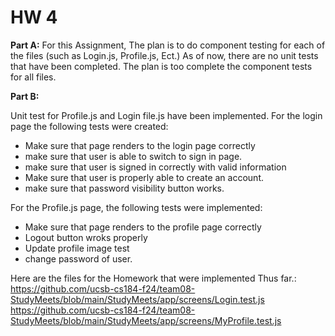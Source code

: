 # HW 4

**Part A:**
For this Assignment, The plan is to do component testing for each of the files (such as Login.js, Profile.js, Ect.)
As of now, there are no unit tests that have been completed. The plan is too complete the component tests for all files.

**Part B:**

Unit test for Profile.js and Login file.js have been implemented.
For the login page the following tests were created:
* Make sure that page renders to the login page correctly
* make sure that user is able to switch to sign in page.
* make sure that user is signed in correctly with valid information
* Make sure that user is properly able to create an account.
* make sure that password visibility button works.

For the Profile.js page, the following tests were implemented:
* Make sure that page renders to the profile page correctly
* Logout button wroks properly
* Update profile image test
* change password of user.


Here are the files for the Homework that were implemented Thus far.:
https://github.com/ucsb-cs184-f24/team08-StudyMeets/blob/main/StudyMeets/app/screens/Login.test.js
https://github.com/ucsb-cs184-f24/team08-StudyMeets/blob/main/StudyMeets/app/screens/MyProfile.test.js